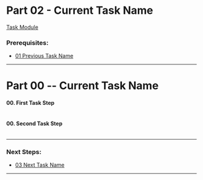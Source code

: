 # Part 02 - Current Task Name
[Task Module](../task/name/)
### Prerequisites:
  + [01 Previous Task Name]
--------------------------------------------------------------------------------
# Part 00 -- Current Task Name
#### 00\. First Task Step
```sh
```
#### 00\. Second Task Step
```sh
```
---------------------------------------------------------------------------------
### Next Steps:
  + [03 Next Task Name]
--------------------------------------------------------------------------------
[01 Previous Task Name]:/manual/00_PreviousTaskName.md
[03 Next Task Name]:/manual/00_NextTaskName.md
